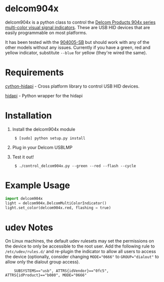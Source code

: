 delcom904x
==========
delcom904x is a python class to control the [Delcom Products 904x series multi-color
visual signal indicators](http://www.delcomproducts.com/products_USBLMP.asp). These are
USB HID devices that are easily programmable on most platforms.

It has been tested with the [904005-SB](http://www.delcomproducts.com/productdetails.asp?productnum=904005-SB)
but should work with any of the other models without any issues. Currently if you have a
green, red and yellow indicator, substitute `--blue` for yellow (they're wired the same).

Requirements
============

[cython-hidapi](https://github.com/trezor/cython-hidapi) - Cross platform library to control USB HID devices.

[hidapi](https://github.com/signal11/hidapi) - Python wrapper for the hidapi

Installation
============

1. Install the delcom904x module

        $ [sudo] python setup.py install

2. Plug in your Delcom USBLMP
3. Test it out!

        $ ./control_delcom904x.py --green --red --flash --cycle


Example Usage
=============

```python
import delcom904x
light = delcom904x.DelcomMultiColorIndicator()
light.set_color(delcom904x.red, flashing = true)
```

udev Notes
================

On Linux machines, the default udev rulesets may set the permissions on the device to only
be accessible to the root user. Add the following rule to `/etc/udev/rules.d/` and
re-plugin the indicator to allow all users to access the device (optionally, consider
changing `MODE="0666"` to `GROUP="dialout"` to allow only the dialout group access).

        SUBSYSTEMS=="usb", ATTRS{idVendor}=="0fc5", ATTRS{idProduct}=="b080", MODE="0666"

